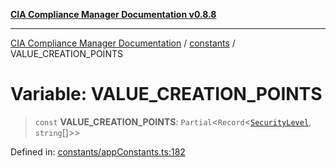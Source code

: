 [**CIA Compliance Manager Documentation v0.8.8**](../../README.md)

***

[CIA Compliance Manager Documentation](../../modules.md) / [constants](../README.md) / VALUE\_CREATION\_POINTS

# Variable: VALUE\_CREATION\_POINTS

> `const` **VALUE\_CREATION\_POINTS**: `Partial`\<`Record`\<[`SecurityLevel`](../../types/cia/type-aliases/SecurityLevel.md), `string`[]\>\>

Defined in: [constants/appConstants.ts:182](https://github.com/Hack23/cia-compliance-manager/blob/88094f2c4c350fd10a1e440c3eab70aedd819944/src/constants/appConstants.ts#L182)
